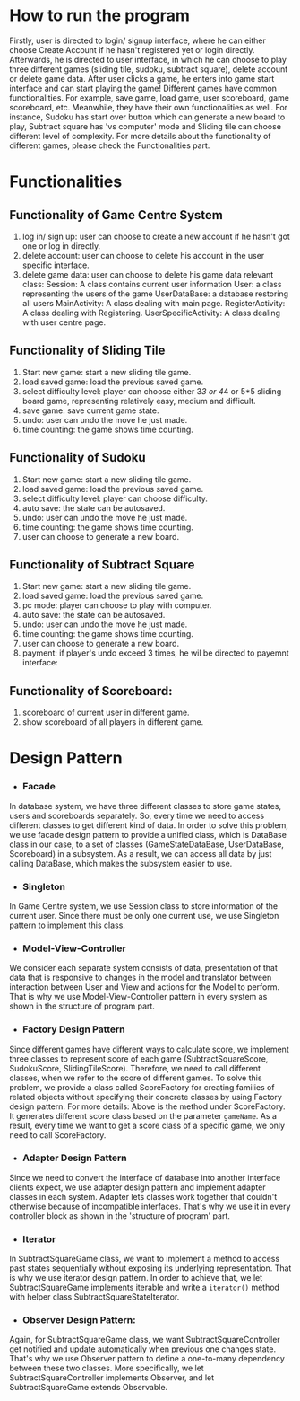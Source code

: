 # How to run the program
Firstly, user is directed to login/ signup interface, where he can either choose Create Account if he hasn't registered yet or login directly. Afterwards, he is directed to user interface, in which he can choose to play three different games (sliding tile, sudoku, subtract square), delete account or delete game data. After user clicks a game, he enters into game start interface and can start playing the game! Different games have common functionalities. For example, save game, load game, user scoreboard, game scoreboard, etc. Meanwhile, they have their own functionalities as well. For instance, Sudoku has start over button which can generate a new board to play, Subtract square has 'vs computer' mode and Sliding tile can choose different level of complexity. For more details about the functionality of different games, please check the Functionalities part.


# Functionalities
## Functionality of Game Centre System
1. log in/ sign up: user can choose to create a new account if he hasn't got one or log in directly.
2. delete account: user can choose to delete his account in the user specific interface.
3. delete game data: user can choose to delete his game data
relevant class: 
Session: A class contains current user information
User: a class representing the users of the game
UserDataBase: a database restoring all users
MainActivity: A class dealing with main page.
RegisterActivity: A class dealing with Registering.
UserSpecificActivity:  A class dealing with user centre page.

## Functionality of Sliding Tile
1. Start new game: start a new sliding tile game.
2. load saved game: load the previous saved game.
5. select difficulty level: player can choose either 3*3 or 4*4 or 5*5 sliding board game, representing relatively easy, medium and difficult.
6. save game: save current game state.
7. undo: user can undo the move he just made.
8. time counting: the game shows time counting.

## Functionality of Sudoku
1. Start new game: start a new sliding tile game.
2. load saved game: load the previous saved game.
5. select difficulty level: player can choose difficulty.
6. auto save: the state can be autosaved.
7. undo: user can undo the move he just made.
8. time counting: the game shows time counting.
9. user can choose to generate a new board.

## Functionality of Subtract Square
1. Start new game: start a new sliding tile game.
2. load saved game: load the previous saved game.
5. pc mode: player can choose to play with computer.
6. auto save: the state can be autosaved.
7. undo: user can undo the move he just made.
8. time counting: the game shows time counting.
9. user can choose to generate a new board.
10. payment: if player's undo exceed 3 times, he wil be directed to payemnt interface:

## Functionality of Scoreboard:
1. scoreboard of current user in different game.
2. show scoreboard of all players in different game.

# Design Pattern
- ### Facade

In database system, we have three different classes to store game states, users and scoreboards separately. So, every time we need to access different classes to get different kind of data. In order to solve this problem, we use facade design pattern to provide a unified class, which is DataBase class in our case, to a set of classes (GameStateDataBase, UserDataBase, Scoreboard) in a subsystem. As a result, we can access all data by just calling DataBase, which makes the subsystem easier to use.

- ### Singleton

In Game Centre system, we use Session class to store information of the current user. Since there must be only one current use, we use Singleton pattern to implement this class. 

- ### Model-View-Controller
We consider each separate system consists of data, presentation of that data that is responsive to changes in the model and translator between interaction between User and View and actions for the Model to perform. That is why we use Model-View-Controller pattern in every system as shown in the structure of program part.

- ### Factory Design Pattern

Since different games have different ways to calculate score, we implement three classes to represent score of each game (SubtractSquareScore, SudokuScore, SlidingTileScore). Therefore, we need to call different classes, when we refer to the score of different games. To solve this problem, we provide a class called ScoreFactory for creating families of related objects without specifying their concrete classes by using Factory design pattern. For more details:
Above is the method under ScoreFactory. It generates different score class based on the parameter `gameName`. As a result, every time we want to get a score class of a specific game, we only need to call ScoreFactory.

- ### Adapter Design Pattern

Since we need to convert the interface of database into another interface clients expect, we use adapter design pattern and implement adapter classes in each system.  Adapter lets classes work together that couldn't otherwise because of incompatible interfaces. That's why we use it in every controller block as shown in the 'structure of program' part.

- ### Iterator

In SubtractSquareGame class, we want to implement a method to access past states sequentially without exposing its underlying representation. That is why we use iterator design pattern. In order to achieve that, we let SubtractSquareGame implements iterable<SubtractSquareState> and write a `iterator()` method with helper class SubtractSquareStateIterator.
  
- ### Observer Design Pattern:

Again, for SubtractSquareGame class, we want SubtractSquareController get notified and update automatically when previous one changes state. That's why we use Observer pattern to define a one-to-many dependency between these two classes. More specifically, we let SubtractSquareController implements Observer, and let SubtractSquareGame extends Observable.
